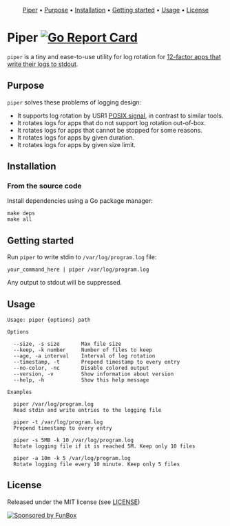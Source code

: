 <p align="center"><a href="#piper">Piper</a> • <a href="#purpose">Purpose</a> • <a href="#installation">Installation</a> • <a href="#getting-started">Getting started</a> • <a href="#usage">Usage</a> • <a href="#license">License</a></p>

# Piper [![Go Report Card](https://goreportcard.com/badge/github.com/gongled/piper)](https://goreportcard.com/report/github.com/gongled/piper)

`piper` is a tiny and ease-to-use utility for log rotation for [12-factor apps that write their logs to stdout](https://12factor.net/logs). 

## Purpose

`piper` solves these problems of logging design:

- It supports log rotation by USR1 [POSIX signal](https://en.wikipedia.org/wiki/Signal_(IPC)#POSIX_signals), in contrast to similar tools.
- It rotates logs for apps that do not support log rotation out-of-box.
- It rotates logs for apps that cannot be stopped for some reasons.
- It rotates logs for apps by given duration.
- It rotates logs for apps by given size limit.

## Installation

### From the source code

Install dependencies using a Go package manager:

```shell
make deps
make all
```

## Getting started

Run `piper` to write stdin to `/var/log/program.log` file:

```
your_command_here | piper /var/log/program.log
```

Any output to stdout will be suppressed.

## Usage

```
Usage: piper {options} path

Options

  --size, -s size       Max file size
  --keep, -k number     Number of files to keep
  --age, -a interval    Interval of log rotation
  --timestamp, -t       Prepend timestamp to every entry
  --no-color, -nc       Disable colored output
  --version, -v         Show information about version
  --help, -h            Show this help message

Examples

  piper /var/log/program.log
  Read stdin and write entries to the logging file

  piper -t /var/log/program.log
  Prepend timestamp to every entry

  piper -s 5MB -k 10 /var/log/program.log
  Rotate logging file if it is reached 5M. Keep only 10 files

  piper -a 10m -k 5 /var/log/program.log
  Rotate logging file every 10 minute. Keep only 5 files
```

## License

Released under the MIT license (see [LICENSE](LICENSE))

[![Sponsored by FunBox](https://funbox.ru/badges/sponsored_by_funbox_grayscale.svg)](https://funbox.ru)

